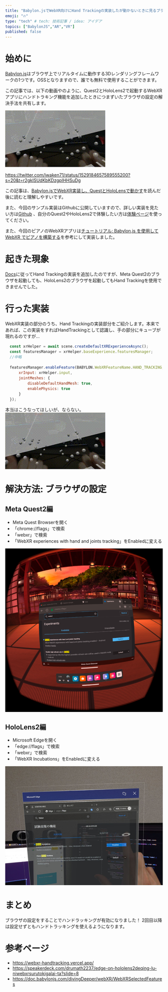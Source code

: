 ```yaml
---
title: "Babylon.jsでWebXR向けにHand Trackingの実装したが動かないときに見るブラウザ設定"
emoji: "🔥"
type: "tech" # tech: 技術記事 / idea: アイデア
topics: ["BabylonJS","AR","VR"]
published: false
---
```


# 始めに
[Babylon.js](https://www.babylonjs.com/)はブラウザ上でリアルタイムに動作する3Dレンダリングフレームワークの1つです。OSSとなりますので、誰でも無料で使用することができます。

この記事では、以下の動画やのように、Quest2とHoloLens2で起動するWebXRアプリにハンドトラキング機能を追加したときにつまずいたブラウザの設定の解決手法を共有します。

![](/images/babylon/baby_holo_hand.gif)

https://twitter.com/iwaken71/status/1529184657589555200?s=20&t=r2gkISUdKbKDzgpIHHSuDg

この記事は、[Babylon.jsでWebXR実装し、QuestとHoloLensで動かす](https://zenn.dev/iwaken71/articles/babylonjs-webxr-start)を読んだ後に読むと理解しやすいです。

また、今回のサンプル実装はGithubに公開していますので、詳しい実装を見たい方は[Github](https://github.com/iwaken71/babylon_hololens_piano) 、自分のQuest2やHoloLens2で体験したい方は[体験ページ](https://zenn.dev/iwaken71/articles/babylonjs-webxr-start)を使ってください。

また、今回のピアノのWebXRアプリは[チュートリアル: Babylon.js を使用して WebXR でピアノを構築する](https://docs.microsoft.com/ja-jp/windows/mixed-reality/develop/javascript/tutorials/babylonjs-webxr-piano/introduction-01)を参考にして実装しました。

# 起きた現象

[Docs](https://doc.babylonjs.com/divingDeeper/webXR/WebXRSelectedFeatures)に従ってHand Trackingの実装を追加したのですが、Meta Quest2のブラウザを起動しても、HoloLens2のブラウザを起動してもHand Trackingを使用できませんでした。

# 行った実装

WebXR実装の部分のうち、Hand Trackingの実装部分をご紹介します。本来であれば、この実装をすればHandTrackingとして認識し、手の部分にキューブが現れるのですが...

```js:index.js
  const xrHelper = await scene.createDefaultXRExperienceAsync();
  const featuresManager = xrHelper.baseExperience.featuresManager;
  //中略

  featuresManager.enableFeature(BABYLON.WebXRFeatureName.HAND_TRACKING, "latest", {
      xrInput: xrHelper.input,
      jointMeshes: {
          disableDefaultHandMesh: true,
          enablePhysics: true
      }
  });
```

本当はこうなってほしいが、ならない。
![](/images/babylon/baby_holo_hand.gif)

# 解決方法: ブラウザの設定


## Meta Quest2編

- Meta Quest Browserを開く
- 「chrome://flags」で検索
- 「webxr」で検索
- 「WebXR experiences with hand and joints tracking」をEnabledに変える

![](/images/babylon/2022-05-30-03-33-28.png)

## HoloLens2編

- Microsoft Edgeを開く
- 「edge://flags」で検索
- 「webxr」で検索
- 「WebXR Incubations」をEnabledに変える

![](/images/babylon/2022-05-30-03-35-12.png)

# まとめ

ブラウザの設定をすることでハンドラッキングが有効になりました！
2回目以降は設定せずともハンドトラッキングを使えるようになります。

# 参考ページ

- https://webxr-handtracking.vercel.app/
- https://speakerdeck.com/drumath2237/edge-on-hololens2deqing-lu-niwebxrsurutokigalai-ta?slide=8
- https://doc.babylonjs.com/divingDeeper/webXR/WebXRSelectedFeatures